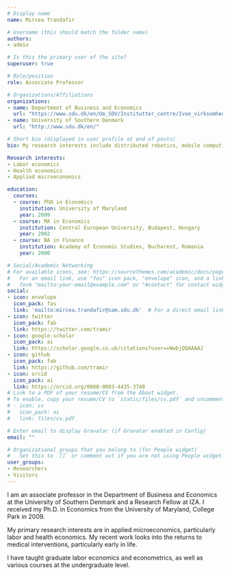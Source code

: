 ```yaml
---
# Display name
name: Mircea Trandafir

# Username (this should match the folder name)
authors:
- admin

# Is this the primary user of the site?
superuser: true

# Role/position
role: Associate Professor

# Organizations/Affiliations
organizations:
- name: Department of Business and Economics
  url: "https://www.sdu.dk/en/Om_SDU/Institutter_centre/Ivoe_virksomhedsledelse_og_oekonomi"
- name: University of Southern Denmark
  url: "http://www.sdu.dk/en/"

# Short bio (displayed in user profile at end of posts)
bio: My research interests include distributed robotics, mobile computing and programmable matter.

Research interests:
- Labor economics
- Health economics
- Applied microeconomics

education:
  courses:
  - course: PhD in Economics
    institution: University of Maryland
    year: 2009
  - course: MA in Economics
    institution: Central European University, Budapest, Hungary
    year: 2002
  - course: BA in Finance
    institution: Academy of Economic Studies, Bucharest, Romania
    year: 2000

# Social/Academic Networking
# For available icons, see: https://sourcethemes.com/academic/docs/page-builder/#icons
#   For an email link, use "fas" icon pack, "envelope" icon, and a link in the
#   form "mailto:your-email@example.com" or "#contact" for contact widget.
social:
- icon: envelope
  icon_pack: fas
  link: 'mailto:mircea.trandafir@sam.sdu.dk'  # For a direct email link, use "mailto:test@example.org".
- icon: twitter
  icon_pack: fab
  link: https://twitter.com/tramir
- icon: google-scholar
  icon_pack: ai
  link: https://scholar.google.co.uk/citations?user=vWwbjQQAAAAJ
- icon: github
  icon_pack: fab
  link: https://github.com/tramir
- icon: orcid
  icon_pack: ai
  link: https://orcid.org/0000-0003-4435-3740
# Link to a PDF of your resume/CV from the About widget.
# To enable, copy your resume/CV to `static/files/cv.pdf` and uncomment the lines below.
# - icon: cv
#   icon_pack: ai
#   link: files/cv.pdf

# Enter email to display Gravatar (if Gravatar enabled in Config)
email: ""

# Organizational groups that you belong to (for People widget)
#   Set this to `[]` or comment out if you are not using People widget.
user_groups:
- Researchers
- Visitors
---
```


I am an associate professor in the Department of Business and Economics at the University of Southern Denmark and a Research Fellow at IZA. I received my Ph.D. in Economics from the University of Maryland, College Park in 2009.

My primary research interests are in applied microeconomics, particularly labor and health economics. My recent work looks into the returns to medical interventions, particularly early in life.

I have taught graduate labor economics and econometrics, as well as various courses at the undergraduate level.
